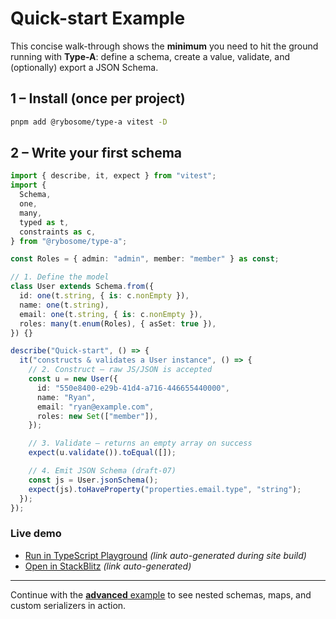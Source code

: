 # Quick-start Example

This concise walk-through shows the **minimum** you need to hit the ground
running with **Type-A**: define a schema, create a value, validate, and (optionally)
export a JSON Schema.

## 1 – Install (once per project)

```bash
pnpm add @rybosome/type-a vitest -D
```

## 2 – Write your first schema

```ts
import { describe, it, expect } from "vitest";
import {
  Schema,
  one,
  many,
  typed as t,
  constraints as c,
} from "@rybosome/type-a";

const Roles = { admin: "admin", member: "member" } as const;

// 1. Define the model
class User extends Schema.from({
  id: one(t.string, { is: c.nonEmpty }),
  name: one(t.string),
  email: one(t.string, { is: c.nonEmpty }),
  roles: many(t.enum(Roles), { asSet: true }),
}) {}

describe("Quick-start", () => {
  it("constructs & validates a User instance", () => {
    // 2. Construct – raw JS/JSON is accepted
    const u = new User({
      id: "550e8400-e29b-41d4-a716-446655440000",
      name: "Ryan",
      email: "ryan@example.com",
      roles: new Set(["member"]),
    });

    // 3. Validate – returns an empty array on success
    expect(u.validate()).toEqual([]);

    // 4. Emit JSON Schema (draft-07)
    const js = User.jsonSchema();
    expect(js).toHaveProperty("properties.email.type", "string");
  });
});
```

### Live demo

- [Run in TypeScript Playground](https://www.typescriptlang.org/play?#code=) _(link auto-generated during site build)_
- [Open in StackBlitz](https://stackblitz.com/fork/node?file=index.ts&code=) _(link auto-generated)_

---

Continue with the [**advanced** example](https://rybosome.github.io/type-a/docs/examples/advanced/) to see nested schemas,
maps, and custom serializers in action.
